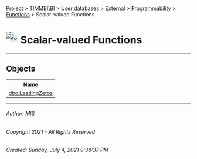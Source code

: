 #### 

[Project](../../../../../../index.md) > [TIMMBI\\BI](../../../../../index.md) > [User databases](../../../../index.md) > [External](../../../index.md) > [Programmability](../../index.md) > [Functions](../index.md) > Scalar-valued Functions

# ![Scalar-valued Functions](../../../../../../Images/Function_Scalar32.png) Scalar-valued Functions

---

## <a name="#objects"></a>Objects

| Name |
|---|
| [dbo.LeadingZeros](LeadingZeros.md) |


---

###### Author:  MIS

###### Copyright 2021 - All Rights Reserved

###### Created: Sunday, July 4, 2021 9:38:37 PM

